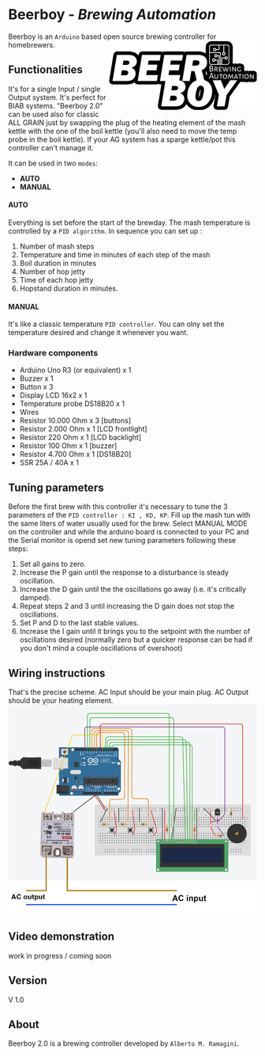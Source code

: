 # Beerboy - *Brewing Automation* 
Beerboy is an `Arduino` based open source brewing controller for homebrewers.
<img src= "https://github.com/albeerto-dev/Beerboy/blob/master/Logo_small.png" align="right" />


## Functionalities

It's for a single Input / single Output system.  It's perfect for 
BIAB systems. "Beerboy 2.0" can be used also for classic ALL GRAIN just by 
swapping the plug of the heating element of the mash kettle 
with the one of the boil kettle (you'll also need to move the
temp probe in the boil kettle). If your AG system has a sparge kettle/pot 
this controller can't manage it.

It can be used in two `modes`:
* __AUTO__
* __MANUAL__
#### AUTO
Everything is set before the start of the brewday. The mash temperature is controlled by 
a `PID algorithm`.
In sequence you can set up : 
1. Number of mash steps 
2. Temperature and time in minutes of each step of the mash 
3. Boil duration in minutes 
4. Number of hop jetty 
5. Time of each hop jetty 
6. Hopstand duration in minutes.

#### MANUAL
It's like a classic temperature `PID controller`. You can olny set the 
temperature desired and change it whenever you want.
### Hardware components
* Arduino Uno R3 (or equivalent) x 1
* Buzzer x 1
* Button x 3
* Display LCD 16x2 x 1
* Temperature probe DS18B20 x 1
* Wires
* Resistor 10.000 Ohm x 3 [buttons]
* Resistor 2.000 Ohm x 1 [LCD frontlight]
* Resistor 220 Ohm x 1 [LCD backlight]
* Resistor 100 Ohm x 1 [buzzer]
* Resistor 4.700 Ohm x 1 [DS18B20]
* SSR 25A / 40A x 1
## Tuning parameters
Before the first brew with this controller it's necessary to tune the 3 parameters of the `PID controller : KI , KD, KP`.
Fill up the mash tun with the same liters of water usually used for the brew. Select MANUAL MODE on the controller and while the arduino board is connected to your PC and the Serial monitor is opend set new tuning parameters following these steps:
 1. Set all gains to zero.
 2. Increase the P gain until the response to a disturbance is steady oscillation.
 3. Increase the D gain until the the oscillations go away (i.e. it's critically damped).
 4. Repeat steps 2 and 3 until increasing the D gain does not stop the oscillations.
 5. Set P and D to the last stable values.
 6. Increase the I gain until it brings you to the setpoint with the number of oscillations desired (normally zero but a quicker response can be had if you don't mind a couple oscillations of overshoot)
## Wiring instructions
That's the precise scheme. AC Input should be your main plug. AC Output should be your heating element.
![Image of wiring](https://github.com/albeerto-dev/Beerboy/blob/master/Beerboy%20scheme.png)
## Video demonstration
work in progress / coming soon
## Version
V 1.0
## About
Beerboy 2.0 is a brewing controller developed by `Alberto M. Ramagini`.
